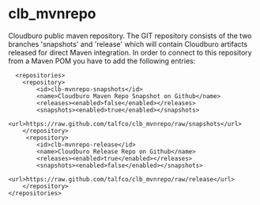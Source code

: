 clb_mvnrepo
===========

Cloudburo public maven repository. The GIT repository consists of the two branches 'snapshots' and 'release' which will contain Cloudburo artifacts released for direct Maven integration. In order to connect to this repository from a Maven POM you have to add the following entries:

      <repositories>
    	<repository>  
        	<id>clb-mvnrepo-snapshots</id>  
        	<name>Cloudburo Maven Repo Snapshot on Github</name>  
        	<releases><enabled>false</enabled></releases>
            <snapshots><enabled>true</enabled></snapshots>
        	<url>https://raw.github.com/talfco/clb_mvnrepo/raw/snapshots</url>  
    	</repository>
    	 <repository>  
        	<id>clb-mvnrepo-release</id>  
        	<name>Cloudburo Release Repo on Github</name>  
        	<releases><enabled>true</enabled></releases>
            <snapshots><enabled>false</enabled></snapshots>
        	<url>https://raw.github.com/talfco/clb_mvnrepo/raw/release</url>  
    	</repository>
    </repositories>

